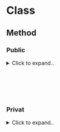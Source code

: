 


# Class

## Method

### Public

<details><summary>Click to expand..</summary>

Option1 - `ClassName.prototype` :

```typescript
describe('Patients', () => {
    let patientServiceSpy: MockInstance<PatientService['getPatients']>

    beforeEach(() => {
        patientServiceSpy = vi.spyOn(PatientService.prototype, 'getPatients')
    })

    it.only('should return a filtered list of patients when patientId is provided', async() => {
        // Assuming '1' is a patientId that might exist or return an empty list,
        // which is fine for testing the filter mechanism.
        const patientIdToFilter = '1' 
        const response = await testServer.apiClient.get<IPatientsResponse>(
            `${API_PATH}/patients?patientId=${patientIdToFilter}`
        )

        expect(patientServiceSpy).toHaveBeenCalledWith(false, { patientId: patientIdToFilter })
        
        expect(response.status).toBe(200)
        expect(response.data).toHaveProperty('success', true)
        expect(response.data).toHaveProperty('patients')
        expect(Array.isArray(response.data.patients)).toBe(true)
        // Further assertions could be added here if we know specific data about patient '1'
        // For example, if patient '1' exists, we could check:
        // if (response.data.patients.length > 0) {
        //   expect(response.data.patients[0]).toHaveProperty('PATNR', patientIdToFilter);
        // }
    })
})
```

</details>













<br><br>
<br><br>


### Privat

<details><summary>Click to expand..</summary>



**Wichtig:** Die `dot-notation` Regel muss in der ESLint-Konfiguration deaktiviert werden:

```javascript
// eslint.config.mjs
export default tseslint.config(
    // ... andere Konfigurationen

    // ===== ESLINT CORE RULES CUSTOMIZATION =====
    {
        rules: {
            // ... andere Regeln
            'dot-notation': 'off' // Disabled to allow bracket notation for private method testing
        }
    },

    // ===== ADDITIONAL TYPESCRIPT RULES =====
    {
        rules: {
            // ... andere Regeln
            '@typescript-eslint/dot-notation': 'off', // Disabled to allow bracket notation for private method testing
        }
    }
)
```

Option1 - `as keyof` :

```typescript
import { describe, it, expect, vi, beforeEach, type MockedObject, type MockedFunction, MockInstance } from 'vitest'

describe('getOrCreateIndex()', () => {
    describe('✅ Positive Tests', () => {
        let createIndexAndWaitSpy: MockInstance

        const mockIndexModel: IndexModel = {
            name: TEST_DATA.indexName,
            dimension: TEST_DATA.dimension,
            metric: 'cosine',
            host: 'test-host',
            spec: { serverless: { cloud: TEST_DATA.cloudProvider, region: TEST_DATA.region } },
            status: { ready: true, state: 'Ready' },
            vectorType: 'float'
        }

        beforeEach(() => {
            createIndexAndWaitSpy = vi.spyOn(service, '_createIndexAndWait' as keyof PineconeService)
                .mockResolvedValue(mockIndexInstance)
        })

        // eslint-disable-next-line max-len
        it.only('sollte _createIndexAndWait aufrufen, wenn _describeIndex fehlschlägt (Index nicht vorhanden)', async() => {
            mockPineconeInstance.describeIndex
                .mockRejectedValueOnce(new Error('Index not found'))
                .mockResolvedValueOnce(mockIndexModel)

            const indexOptions = createTestIndexOptions()
            const result = await service.getOrCreateIndex(indexOptions)

            expect(createIndexAndWaitSpy).toHaveBeenCalledWith(indexOptions)
            expect(createIndexAndWaitSpy).toHaveBeenCalledTimes(1)
            expect(result).toBeDefined()
        })
    })
})
```



For extended classes you may have to check this:

<details><summary>Click to expand..</summary>

# TypeScript `vi.spyOn()` Problem: Private Methoden in vererbten Klassen

## Problem-Zusammenfassung

**Fehler:** `Type '"_getPrax"' is not assignable to parameter of type "methodName1" | "methodName2" | ...`

## Warum funktioniert es in PineconeService, aber nicht in DampsoftService?

### ✅ **PineconeService (FUNKTIONIERT)**

```typescript
export class PineconeService {  // ← Keine Vererbung
    private async _createIndexAndWait() { ... }
}

// Test funktioniert:
vi.spyOn(service, '_createIndexAndWait' as keyof PineconeService)
```

**Grund:** Bei Klassen **ohne Vererbung** enthält `keyof ClassName` alle eigenen Members, einschließlich privater Methoden zur Compile-Zeit.

### ❌ **DampsoftService (FUNKTIONIERT NICHT)**

```typescript
export class DampsoftService extends PvsBasisService {  // ← Mit Vererbung
    private _getPrax() { ... }
}

// Test schlägt fehl:
vi.spyOn(service, '_getPrax' as keyof DampsoftService)  // ❌ Error
```

**Grund:** Bei **vererbten Klassen** wird `keyof DampsoftService` durch die **abstrakten public Methoden** der Basisklasse dominiert. Private Methoden der abgeleiteten Klasse sind **nicht** im `keyof`-Typ enthalten.

## TypeScript Verhalten Erklärung

### Vererbung beeinflusst `keyof`

```typescript
// PvsBasisService hat abstrakte public Methoden:
abstract class PvsBasisService {
    public abstract synchronizePatients(): Promise<...>
    public abstract getPvsPatients(): Promise<...>
    // ... weitere abstrakte Methoden
}

// DampsoftService erbt diese:
class DampsoftService extends PvsBasisService {
    private _getPrax() { ... }  // ← Diese Methode ist NICHT in keyof enthalten
}

// keyof DampsoftService = "synchronizePatients" | "getPvsPatients" | ...
// aber NICHT "_getPrax"
```

## Lösung: Intersection Type mit expliziter Typisierung

```typescript
// ✅ Korrekte Lösung:
spyOnGetPrax = vi.spyOn(
    // eslint-disable-next-line @typescript-eslint/naming-convention
    service as DampsoftService & { _getPrax: typeof service['_getPrax'] }, 
    '_getPrax'
).mockReturnValue(['PRAX1', 'PRAX2'])
```

### Was passiert hier:

1. **Intersection Type:** `DampsoftService & { _getPrax: ... }` erweitert den Typ
2. **Explizite Typisierung:** `typeof service['_getPrax']` sichert den korrekten Methodentyp
3. **ESLint Disable:** Umgeht Naming-Convention für private Member in Tests
4. **Bracket Notation:** `service['_getPrax']` umgeht die `keyof`-Beschränkung

## Regel für AI-Agents

**WENN** `vi.spyOn()` auf private Methoden fehlschlägt **UND** die Klasse erbt:
1. ✅ Verwende Intersection Type: `service as ClassName & { privateMethod: typeof service['privateMethod'] }`
2. ✅ Füge ESLint-Disable für naming-convention hinzu
3. ❌ Vermeide `as any` Typecasting
4. ❌ Mache private Methoden nicht public

**WENN** die Klasse **nicht erbt:**
- ✅ Standard `keyof ClassName` funktioniert normal

## Technischer Hintergrund

TypeScript's `keyof` Operator verhält sich bei Vererbung restriktiver, da er nur die **öffentlich zugänglichen Members** des kombinierten Typs (Basisklasse + abgeleitete Klasse) berücksichtigt. Private Methoden werden durch die Vererbungshierarchie "versteckt".
    
</details>
















<br><br>
<br><br>





Option2 - `prototype` :

```typescript
describe('prax', () => {
    let spyOnGetPrax: MockInstance

    beforeEach(() => {
        spyOnGetPrax = vi.spyOn(DampsoftService.prototype, '_getPrax').mockReturnValue(
            ['PRAX1', 'PRAX2']
        )
    })

    it('sollte Array-basierte DBF-Pfade basierend auf prax-Verzeichnissen initialisieren', () => {
        const service = new DampsoftService()
        expect(spyOnGetPrax).toHaveBeenCalledOnce()
        expect(service.befundDBPath[0]).toMatch(/.*\/DS\/daten\/PRAX\d+\/BEFUND\.DBF/)
        expect(service.hkpPlanDBPath[0]).toMatch(/.*\/DS\/daten\/PRAX\d+\/HKPPLAN\.DBF/)
        expect(service.psiDBPath[0]).toMatch(/.*\/DS\/daten\/PRAX\d+\/PSI\.DBF/)
        expect(service.rechnungDBPath[0]).toMatch(/.*\/DS\/daten\/PRAX\d+\/RECHNUNG\.DBF/)
    })
})
```

</details>




